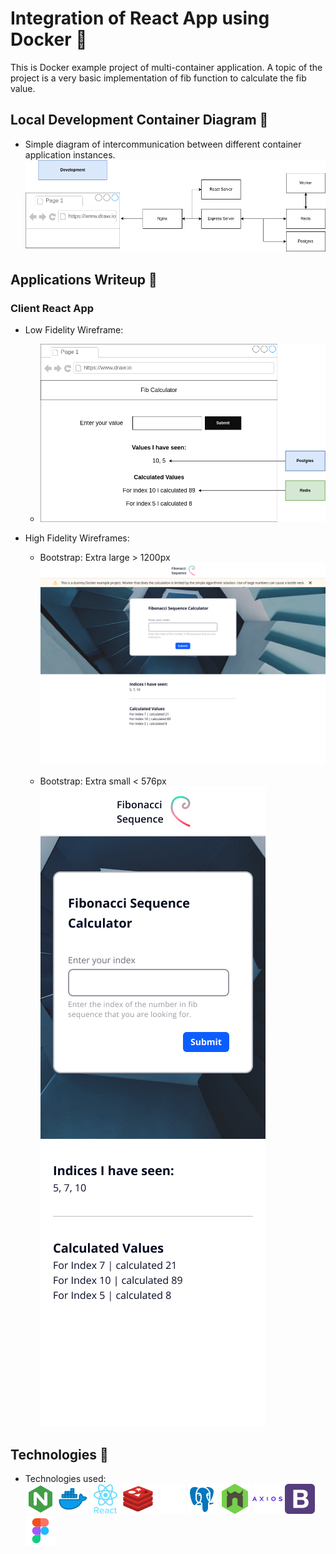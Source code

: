 # Integration of React App using Docker :whale:

This is Docker example project of multi-container application. A topic of the project is a very basic implementation of fib function to calculate the fib value.

## Local Development Container Diagram :office:

- Simple diagram of intercommunication between different container application instances.
  ![Diagram preview of intercommunication between applications](/assets/diagrams/docker-fib-calc.drawio.png)

## Applications Writeup :page_with_curl:

### **Client React App**

- Low Fidelity Wireframe:

  - ![Diagram preview of app functionality and sections data origin](/assets/diagrams/client-low-fid.drawio.png)

- High Fidelity Wireframes:

  - Bootstrap: Extra large > 1200px
    ![Desktop preview of client application UI](/assets/wireframes/bootstrap-extra-large-1200px.png)

  - Bootstrap: Extra small < 576px
    <br>
    ![Mobile preview of client application UI](/assets/wireframes/bootstrap-extra-small-576px.png)

## Technologies :space_invader:

- Technologies used:
  <br>
  ![Nginx Icon](/assets/technologies/nginx.png)
  ![Docker Icon](/assets/technologies/docker.png)
  ![React Icon](/assets/technologies/react.png)
  ![Redis Icon](/assets/technologies/redis.png)
  ![Express Icon](/assets/technologies/expressjs.png)
  ![Postgresql Icon](/assets/technologies/postgresql.png)
  ![Nodemon Icon](/assets/technologies/nodemon.png)
  ![Axios Icon](/assets/technologies/axios.png)
  ![Bootstrap Icon](/assets/technologies/bootstrap.png)
  ![Figma Icon](/assets/technologies/figma.png)
